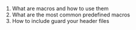 1. What are macros and how to use them
2. What are the most common predefined macros
3. How to include guard your header files
